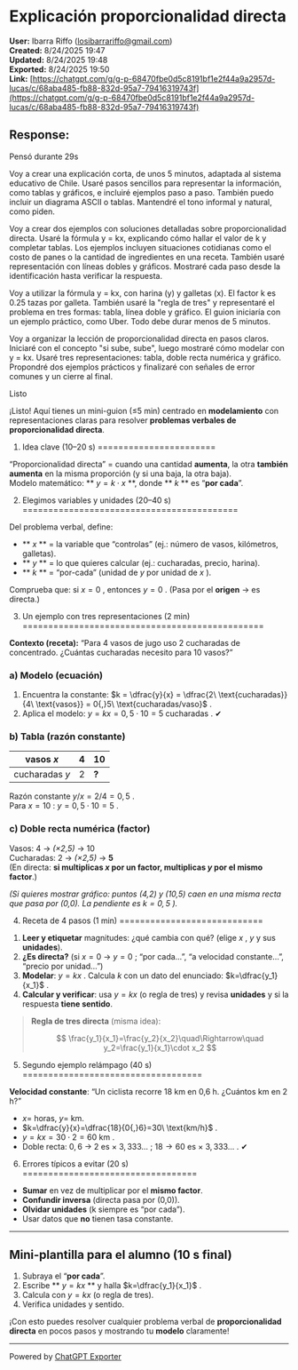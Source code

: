 # Explicación proporcionalidad directa

**User:** Ibarra Riffo (losibarrariffo@gmail.com)  
**Created:** 8/24/2025 19:47  
**Updated:** 8/24/2025 19:48  
**Exported:** 8/24/2025 19:50  
**Link:** [https://chatgpt.com/g/g-p-68470fbe0d5c8191bf1e2f44a9a2957d-lucas/c/68aba485-fb88-832d-95a7-79416319743f](https://chatgpt.com/g/g-p-68470fbe0d5c8191bf1e2f44a9a2957d-lucas/c/68aba485-fb88-832d-95a7-79416319743f)  

## Response:
Pensó durante 29s

Voy a crear una explicación corta, de unos 5 minutos, adaptada al sistema educativo de Chile. Usaré pasos sencillos para representar la información, como tablas y gráficos, e incluiré ejemplos paso a paso. También puedo incluir un diagrama ASCII o tablas. Mantendré el tono informal y natural, como piden.

Voy a crear dos ejemplos con soluciones detalladas sobre proporcionalidad directa. Usaré la fórmula y = kx, explicando cómo hallar el valor de k y completar tablas. Los ejemplos incluyen situaciones cotidianas como el costo de panes o la cantidad de ingredientes en una receta. También usaré representación con líneas dobles y gráficos. Mostraré cada paso desde la identificación hasta verificar la respuesta.

Voy a utilizar la fórmula y = kx, con harina (y) y galletas (x). El factor k es 0.25 tazas por galleta. También usaré la "regla de tres" y representaré el problema en tres formas: tabla, línea doble y gráfico. El guion iniciaría con un ejemplo práctico, como Uber. Todo debe durar menos de 5 minutos.

Voy a organizar la lección de proporcionalidad directa en pasos claros. Iniciaré con el concepto "si sube, sube", luego mostraré cómo modelar con y = kx. Usaré tres representaciones: tabla, doble recta numérica y gráfico. Propondré dos ejemplos prácticos y finalizaré con señales de error comunes y un cierre al final.

Listo

¡Listo! Aquí tienes un mini-guion (≤5 min) centrado en **modelamiento** con representaciones claras para resolver **problemas verbales de proporcionalidad directa**.

1) Idea clave (10–20 s)
=======================

“Proporcionalidad directa” = cuando una cantidad **aumenta**, la otra **también aumenta** en la misma proporción (y si una baja, la otra baja).  
Modelo matemático: ** $y = k \cdot x$ **, donde ** $k$ ** es “**por cada**”.

2) Elegimos variables y unidades (20–40 s)
==========================================

Del problema verbal, define:

*   ** $x$ ** = la variable que “controlas” (ej.: número de vasos, kilómetros, galletas).
*   ** $y$ ** = lo que quieres calcular (ej.: cucharadas, precio, harina).
*   ** $k$ ** = “por-cada” (unidad de  $y$  por unidad de  $x$ ).

Comprueba que: si  $x=0$ , entonces  $y=0$ . (Pasa por el **origen** → es directa.)

3) Un ejemplo con tres representaciones (2 min)
===============================================

**Contexto (receta):** “Para 4 vasos de jugo uso 2 cucharadas de concentrado. ¿Cuántas cucharadas necesito para 10 vasos?”

### a) Modelo (ecuación)

1.  Encuentra la constante:  $k = \dfrac{y}{x} = \dfrac{2\ \text{cucharadas}}{4\ \text{vasos}} = 0{,}5\ \text{cucharadas/vaso}$ .
2.  Aplica el modelo:  $y = kx = 0{,}5 \cdot 10 = 5\ \text{cucharadas}$ . ✔

### b) Tabla (razón constante)

| vasos  $x$  | 4 | 10 |
| --- | --- | --- |
| cucharadas  $y$  | 2 | **?** |

Razón constante  $y/x = 2/4 = 0{,}5$ .  
Para  $x=10$ :  $y=0{,}5\cdot 10=5$ .

### c) Doble recta numérica (factor)

Vasos: 4 → _(×2,5)_ → 10  
Cucharadas: 2 → _(×2,5)_ → **5**  
(En directa: **si multiplicas  $x$  por un factor, multiplicas  $y$  por el mismo factor**.)

_(Si quieres mostrar gráfico: puntos (4,2) y (10,5) caen en una misma recta que pasa por (0,0). La pendiente es  $k=0{,}5$ )._

4) Receta de 4 pasos (1 min)
============================

1.  **Leer y etiquetar** magnitudes: ¿qué cambia con qué? (elige  $x$ ,  $y$  y sus **unidades**).
2.  **¿Es directa?** (si  $x=0$  →  $y=0$ ; “por cada…”, “a velocidad constante…”, “precio por unidad…”)
3.  **Modelar**:  $y = kx$ . Calcula  $k$  con un dato del enunciado:  $k=\dfrac{y_1}{x_1}$ .
4.  **Calcular y verificar**: usa  $y=kx$  (o regla de tres) y revisa **unidades** y si la respuesta **tiene sentido**.

> **Regla de tres directa** (misma idea):
> 
> $$
> \frac{y_1}{x_1}=\frac{y_2}{x_2}\quad\Rightarrow\quad y_2=\frac{y_1}{x_1}\cdot x_2
> $$

5) Segundo ejemplo relámpago (40 s)
===================================

**Velocidad constante**: “Un ciclista recorre 18 km en 0,6 h. ¿Cuántos km en 2 h?”

*    $x=$  horas,  $y=$  km.
*    $k=\dfrac{y}{x}=\dfrac{18}{0{,}6}=30\ \text{km/h}$ .
*    $y=kx=30\cdot 2=60\ \text{km}$ .
*   Doble recta:  $0{,}6\ \to\ 2$  es × $3{,}333...$ ;  $18 \to 60$  es × $3{,}333...$ . ✔

6) Errores típicos a evitar (20 s)
==================================

*   **Sumar** en vez de multiplicar por el **mismo factor**.
*   **Confundir inversa** (directa pasa por (0,0)).
*   **Olvidar unidades** (k siempre es “por cada”).
*   Usar datos que **no** tienen tasa constante.

* * *

Mini-plantilla para el alumno (10 s final)
------------------------------------------

1.  Subraya el “**por cada**”.
2.  Escribe ** $y=kx$ ** y halla  $k=\dfrac{y_1}{x_1}$ .
3.  Calcula con  $y=kx$  (o regla de tres).
4.  Verifica unidades y sentido.

¡Con esto puedes resolver cualquier problema verbal de **proporcionalidad directa** en pocos pasos y mostrando tu **modelo** claramente!



---
Powered by [ChatGPT Exporter](https://www.chatgptexporter.com)